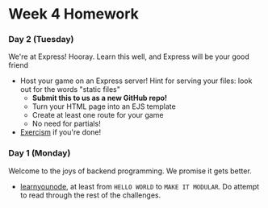 # Week 4 Homework

### Day 2 (Tuesday)

We're at Express! Hooray. Learn this well, and Express will be your good friend

* Host your game on an Express server! Hint for serving your files: look out for the words "static files" 
  * **Submit this to us as a new GitHub repo!**
  * Turn your HTML page into an EJS template
  * Create at least one route for your game
  * No need for partials!
* [Exercism](http://exercism.io/languages/javascript/installing) if you're done!

### Day 1 (Monday)

Welcome to the joys of backend programming. We promise it gets better.
* [learnyounode](https://github.com/workshopper/learnyounode), at least from `HELLO WORLD` to `MAKE IT MODULAR`. Do attempt to read through the rest of the challenges.